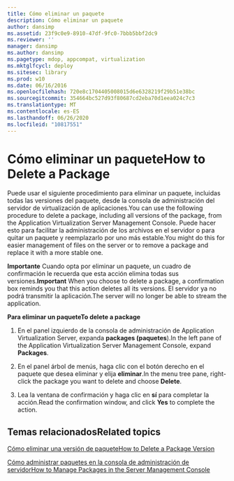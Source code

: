 ```yaml
---
title: Cómo eliminar un paquete
description: Cómo eliminar un paquete
author: dansimp
ms.assetid: 23f9c0e9-8910-47df-9fc0-7bbb5bbf2dc9
ms.reviewer: ''
manager: dansimp
ms.author: dansimp
ms.pagetype: mdop, appcompat, virtualization
ms.mktglfcycl: deploy
ms.sitesec: library
ms.prod: w10
ms.date: 06/16/2016
ms.openlocfilehash: 720e8c1704405008015d6e6328219f29b51e38bc
ms.sourcegitcommit: 354664bc527d93f80687cd2eba70d1eea024c7c3
ms.translationtype: MT
ms.contentlocale: es-ES
ms.lasthandoff: 06/26/2020
ms.locfileid: "10817551"
---
```

# <span data-ttu-id="891fe-103">Cómo eliminar un paquete</span><span class="sxs-lookup"><span data-stu-id="891fe-103">How to Delete a Package</span></span>


<span data-ttu-id="891fe-104">Puede usar el siguiente procedimiento para eliminar un paquete, incluidas todas las versiones del paquete, desde la consola de administración del servidor de virtualización de aplicaciones.</span><span class="sxs-lookup"><span data-stu-id="891fe-104">You can use the following procedure to delete a package, including all versions of the package, from the Application Virtualization Server Management Console.</span></span> <span data-ttu-id="891fe-105">Puede hacer esto para facilitar la administración de los archivos en el servidor o para quitar un paquete y reemplazarlo por uno más estable.</span><span class="sxs-lookup"><span data-stu-id="891fe-105">You might do this for easier management of files on the server or to remove a package and replace it with a more stable one.</span></span>

<span data-ttu-id="891fe-106">**Importante**  Cuando opta por eliminar un paquete, un cuadro de confirmación le recuerda que esta acción elimina todas sus versiones.</span><span class="sxs-lookup"><span data-stu-id="891fe-106">**Important** When you choose to delete a package, a confirmation box reminds you that this action deletes all its versions.</span></span> <span data-ttu-id="891fe-107">El servidor ya no podrá transmitir la aplicación.</span><span class="sxs-lookup"><span data-stu-id="891fe-107">The server will no longer be able to stream the application.</span></span>

 

**<span data-ttu-id="891fe-108">Para eliminar un paquete</span><span class="sxs-lookup"><span data-stu-id="891fe-108">To delete a package</span></span>**

1.  <span data-ttu-id="891fe-109">En el panel izquierdo de la consola de administración de Application Virtualization Server, expanda **packages (paquetes**).</span><span class="sxs-lookup"><span data-stu-id="891fe-109">In the left pane of the Application Virtualization Server Management Console, expand **Packages**.</span></span>

2.  <span data-ttu-id="891fe-110">En el panel árbol de menús, haga clic con el botón derecho en el paquete que desea eliminar y elija **eliminar**.</span><span class="sxs-lookup"><span data-stu-id="891fe-110">In the menu tree pane, right-click the package you want to delete and choose **Delete**.</span></span>

3.  <span data-ttu-id="891fe-111">Lea la ventana de confirmación y haga clic en **sí** para completar la acción.</span><span class="sxs-lookup"><span data-stu-id="891fe-111">Read the confirmation window, and click **Yes** to complete the action.</span></span>

## <span data-ttu-id="891fe-112">Temas relacionados</span><span class="sxs-lookup"><span data-stu-id="891fe-112">Related topics</span></span>


[<span data-ttu-id="891fe-113">Cómo eliminar una versión de paquete</span><span class="sxs-lookup"><span data-stu-id="891fe-113">How to Delete a Package Version</span></span>](how-to-delete-a-package-version.md)

[<span data-ttu-id="891fe-114">Cómo administrar paquetes en la consola de administración de servidor</span><span class="sxs-lookup"><span data-stu-id="891fe-114">How to Manage Packages in the Server Management Console</span></span>](how-to-manage-packages-in-the-server-management-console.md)

 

 





